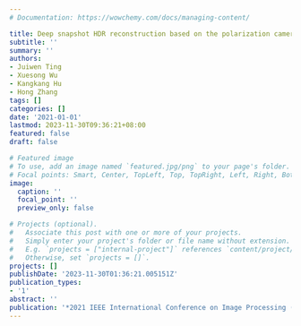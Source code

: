 ```yaml
---
# Documentation: https://wowchemy.com/docs/managing-content/

title: Deep snapshot HDR reconstruction based on the polarization camera
subtitle: ''
summary: ''
authors:
- Juiwen Ting
- Xuesong Wu
- Kangkang Hu
- Hong Zhang
tags: []
categories: []
date: '2021-01-01'
lastmod: 2023-11-30T09:36:21+08:00
featured: false
draft: false

# Featured image
# To use, add an image named `featured.jpg/png` to your page's folder.
# Focal points: Smart, Center, TopLeft, Top, TopRight, Left, Right, BottomLeft, Bottom, BottomRight.
image:
  caption: ''
  focal_point: ''
  preview_only: false

# Projects (optional).
#   Associate this post with one or more of your projects.
#   Simply enter your project's folder or file name without extension.
#   E.g. `projects = ["internal-project"]` references `content/project/deep-learning/index.md`.
#   Otherwise, set `projects = []`.
projects: []
publishDate: '2023-11-30T01:36:21.005151Z'
publication_types:
- '1'
abstract: ''
publication: '*2021 IEEE International Conference on Image Processing (ICIP)*'
---
```

